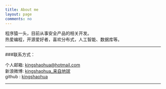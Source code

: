 ```yaml
---
title: About me
layout: page
comments: no
---
```


程序猿一头，目前从事安全产品的相关开发。  
热爱编程，开源爱好者，喜欢分布式，人工智能、数据库等。		

----

###联系方式：        

个人邮箱: [kingshaohua@hotmail.com](kingshaohua@hotmail.com)     
新浪微博: [kingshaohua_来自地球](http://www.weibo.com/u/1669858824)  
github : [kingshaohua](https://github.com/kingshaohua)        

----

